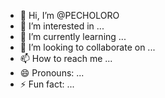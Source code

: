 - 👋 Hi, I’m @PECHOLORO
- 👀 I’m interested in ...
- 🌱 I’m currently learning ...
- 💞️ I’m looking to collaborate on ...
- 📫 How to reach me ...
- 😄 Pronouns: ...
- ⚡ Fun fact: ...

<!---
PECHOLORO/PECHOLORO is a ✨ special ✨ repository because its `README.md` (this file) appears on your GitHub profile.
You can click the Preview link to take a look at your changes.
--->
